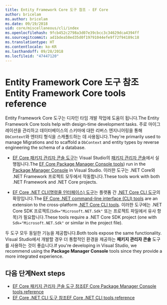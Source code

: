 ```yaml
---
title: Entity Framework Core 도구 참조 - EF Core
author: bricelam
ms.author: bricelam
ms.date: 09/19/2018
uid: core/miscellaneous/cli/index
ms.openlocfilehash: 9fcb452c2798a3d07e39cbcc3c34629dca4394ff
ms.sourcegitcommit: ad1bdea58ed35d0f19791044efe9f72f94189c18
ms.translationtype: HT
ms.contentlocale: ko-KR
ms.lasthandoff: 09/28/2018
ms.locfileid: "47447120"
---
```

# <a name="entity-framework-core-tools-reference"></a><span data-ttu-id="4f485-102">Entity Framework Core 도구 참조</span><span class="sxs-lookup"><span data-stu-id="4f485-102">Entity Framework Core tools reference</span></span>

<span data-ttu-id="4f485-103">Entity Framework Core 도구는 디자인 타임 개발 작업에 도움이 됩니다.</span><span class="sxs-lookup"><span data-stu-id="4f485-103">The Entity Framework Core tools help with design-time development tasks.</span></span> <span data-ttu-id="4f485-104">주로 마이그레이션을 관리하고 데이터베이스의 스키마에 대한 리버스 엔지니어링을 통해 `DbContext`와 엔터티 형식을 스캐폴드하는 데 사용됩니다.</span><span class="sxs-lookup"><span data-stu-id="4f485-104">They're primarily used to manage Migrations and to scaffold a `DbContext` and entity types by reverse engineering the schema of a database.</span></span>

* <span data-ttu-id="4f485-105">[EF Core 패키지 관리자 콘솔 도구](powershell.md)는 Visual Studio의 [패키지 관리자 콘솔](https://docs.microsoft.com/nuget/tools/package-manager-console)에서 실행됩니다.</span><span class="sxs-lookup"><span data-stu-id="4f485-105">The [EF Core Package Manager Console tools](powershell.md)) run in the [Package Manager Console](https://docs.microsoft.com/nuget/tools/package-manager-console) in Visual Studio.</span></span> <span data-ttu-id="4f485-106">이러한 도구는 .NET Core와 .NET Framework 프로젝트 모두에서 작동합니다.</span><span class="sxs-lookup"><span data-stu-id="4f485-106">These tools work with both .NET Framework and .NET Core projects.</span></span>

* <span data-ttu-id="4f485-107">[EF Core .NET CLI(명령줄 인터페이스) 도구](dotnet.md)는 플랫폼 간 [.NET Core CLI 도구](https://docs.microsoft.com/dotnet/core/tools/)의 확장입니다.</span><span class="sxs-lookup"><span data-stu-id="4f485-107">The [EF Core .NET command-line interface (CLI) tools](dotnet.md) are an extension to the cross-platform [.NET Core CLI tools](https://docs.microsoft.com/dotnet/core/tools/).</span></span> <span data-ttu-id="4f485-108">이러한 도구에는 .NET Core SDK 프로젝트(`Sdk="Microsoft.NET.Sdk"` 또는 프로젝트 파일에서 유사 항목)가 필요합니다.</span><span class="sxs-lookup"><span data-stu-id="4f485-108">These tools require a .NET Core SDK project (one with `Sdk="Microsoft.NET.Sdk"` or similar in the project file).</span></span>

<span data-ttu-id="4f485-109">두 도구 모두 동일한 기능을 제공합니다.</span><span class="sxs-lookup"><span data-stu-id="4f485-109">Both tools expose the same functionality.</span></span> <span data-ttu-id="4f485-110">Visual Studio에서 개발할 경우 더 통합적인 환경을 제공하는 **패키지 관리자 콘솔** 도구를 사용하는 것이 좋습니다.</span><span class="sxs-lookup"><span data-stu-id="4f485-110">If you're developing in Visual Studio, we recommend using the **Package Manager Console** tools since they provide a more integrated experience.</span></span>

## <a name="next-steps"></a><span data-ttu-id="4f485-111">다음 단계</span><span class="sxs-lookup"><span data-stu-id="4f485-111">Next steps</span></span>

* [<span data-ttu-id="4f485-112">EF Core 패키지 관리자 콘솔 도구 참조</span><span class="sxs-lookup"><span data-stu-id="4f485-112">EF Core Package Manager Console tools reference</span></span>](powershell.md)
* [<span data-ttu-id="4f485-113">EF Core .NET CLI 도구 참조</span><span class="sxs-lookup"><span data-stu-id="4f485-113">EF Core .NET CLI tools reference</span></span>](dotnet.md)